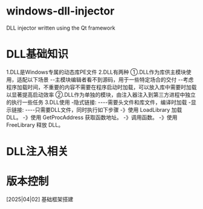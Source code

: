 # windows-dll-injector
DLL injector written using the Qt framework

DLL基础知识
===========
1.DLL是Windows专属的动态库PE文件
2.DLL有两种
①.DLL作为库供主模块使用，适配以下场景
--主模块编辑者看不到源码，用于一些特定场合的交付
--考虑程序加载时间，不重要的内容不需要在程序启动时加载，可以放入库中需要时加载以显著提高启动效率
②.DLL作为单独的模块，由注入器注入到第三方进程中独立的执行一些任务
3.DLL使用
-隐式链接:
----需要头文件和库文件，编译时加载
-显示链接:
----只需要DLL文件，同时执行如下步骤
-》使用 LoadLibrary 加载 DLL。
-》使用 GetProcAddress 获取函数地址。
-》调用函数。
-》使用 FreeLibrary 释放 DLL。

DLL注入相关
============

版本控制
============
[2025|04|02]
基础框架搭建